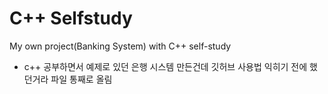 # C++ Selfstudy
My own project(Banking System) with C++ self-study
 - c++ 공부하면서 예제로 있던 은행 시스템 만든건데 깃허브 사용법 익히기 전에 했던거라 파일 통째로 올림
